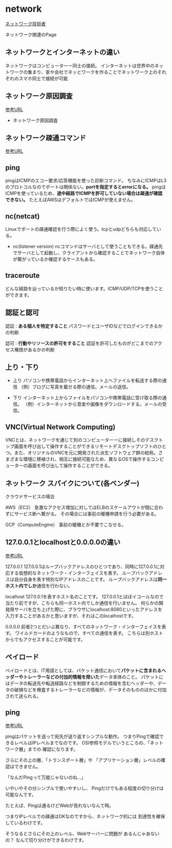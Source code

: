 # network
[ネットワーク技術者](https://www.itbook.info/study/mag.html)

ネットワーク関連のPage

## ネットワークとインターネットの違い

ネットワークはコンピューターー同士の接続。
インターネットは世界中のネットワークの集まり、家や会社でネッとワークを作ることでネットワーク上のそれぞれのスマホ同士で接続が可能

## ネットワーク原因調査

[参考URL](https://christina04.hatenablog.com/entry/2017/12/08/190000)

- ネットワーク原因調査

## ネットワーク疎通コマンド

[参考URL](https://yaruki-strong-zero.hatenablog.jp/entry/network_debug)


## ping

pingはICMPのエコー要求/応答機能を使った診断コマンド。
ちなみにICMPはL3のプロトコルなのでポートは関係ない。**portを指定するとerrorになる。**
pingはICMPを使っているため、**途中経路でICMPを許可していない場合は疎通が確認できない。**
たとえばAWSはデフォルトではICMPが使えません。

## nc(netcat)

Linuxでポートの疎通確認を行う際によく使う。tcpとudpどちらも対応している。


- nc(listener version)
ncコマンドはサーバとして使うこともできる。疎通先でサーバとして起動し、クライアントから確認することでネットワーク自体が繋がっているか確認するケースもある。

## traceroute

どんな経路を辿っているか知りたい時に使います。ICMP/UDP/TCPを使うことができます。


## 認証と認可

認証 : **ある個人を特定すること**
パスワードとユーザIDなどでログインできるかの判断

認可 : **行動やリソースの許可をすること**
認証を許可したものがどこまでのアクセス権限があるかの判断

## 上り・下り

- 上り
パソコンや携帯電話からインターネット上へファイルを転送する際の通信
（例）ブログに写真を載せる際の通信。メールの送信。

- 下り
インターネット上からファイルをパソコンや携帯電話に受け取る際の通信。
（例）インターネットから音楽や画像をダウンロードする。メールの受信。

## VNC(Virtual Network Computing)

VNCとは、ネットワークを通じて別のコンピューターーに接続しそのデスクトップ画面を呼び出して操作することができるリモートデスクトップソフトのひとつ。また、オリジナルのVNCを元に開発された派生ソフトウェア群の総称。さまざまな環境に移植され、相互に接続可能なため、異なるOSで操作するコンピューターの画面を呼び出して操作することができる。

## ネットワーク スパイクについて(各ベンダー)

クラウドサービスの場合

AWS（EC2）
急激なアクセス増加に対してはELBのスケールアウトが間に合わずにサービス断へ繋がる。
その場合には事前の暖機申請を行う必要がある。

GCP（ComputeEngine）
事前の暖機とか不要でこなせる。

## 127.0.0.1とlocalhostと0.0.0.0の違い

[参考URL](https://qiita.com/1ain2/items/194a9372798eaef6c5ab)

127.0.0.1
127.0.0.1はループバックアドレスのひとつであり、同時に127.0.0.1に対応する仮想的なネットワーク・インターフェイスを表す。
ループバックアドレスは自分自身を表す特別なIPアドレスのことです。
ループバックアドレスは**同一ホスト内でしか**通信を行わない。

localhost
127.0.0.1を表すホスト名のことです。
127.0.0.1とほぼイコールなので当たり前ですが、こちらも同一ホスト内でしか通信を行いません。
何らかの開発用サーバを立ち上げた際に、ブラウザにlocalhost:8080といったアドレスを入力することがあるかと思いますが、それはこのlocalhostです。

0.0.0.0
前者2つとだいぶ異なり、すべてのネットワーク・インターフェイスを表す。
ワイルドカードのようなもので、すべての通信を表す。
こちらは別ホストからでもアクセスすることが可能です。

## ペイロード

ペイロードとは、IT用語としては、パケット通信において**パケットに含まれるヘッダーやトレーラーなどの付加的情報を除いた**データ本体のこと。
パケットにはデータの転送先や転送経路などを制御するための情報を含むヘッダーや、データの破損などを検査するトレーラーなどの情報が、データそのもののほかに付加されて送られる。

## ping
[参考URL](https://www.itbook.info/study/ping2.html)

pingはパケットを送って宛先が送り返すシンプルな動作。
つまりPingで確認できるレベルはIPレベルまでなのです。
OSI参照モデルでいうところの、「ネットワーク層」までの
確認になります。

さらにその上の層、「トランスポート層」や
「アプリケーション層」レベルの確認はできません。

「なんだPingって万能じゃないのね…」

いやいやその分シンプルで使いやすいし、
Pingだけでもある程度の切り分けは可能なんです。

たとえば、Pingは通るけどWebが見れないなんて時。

つまりIPレベルでの疎通はOKなのですから、ネットワーク的には
到達性を確保しているわけです。

そうなるとさらにその上のレベル、Webサーバーに問題が
あるんじゃあないの？
なんて切り分けができるわけです。